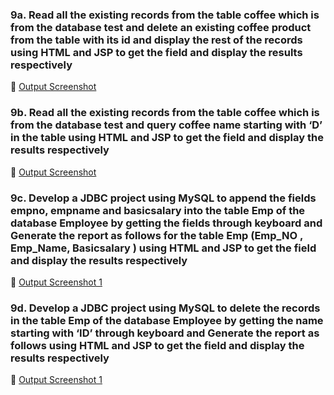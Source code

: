 ### 9a.  Read all the existing records from the table coffee which is from the database test and delete an existing coffee product  from the table with its id and display the rest of the records using HTML and JSP to get the field and display the results respectively

🔗 [Output Screenshot](https://github.com/shodhanshetty12/Advanced-Java-Assignment-1/blob/main/9-SQL%2BJDBC/output/9a_deleteCoffee_op.png)

### 9b. Read all the existing records from the table coffee which is from the database test and query coffee name starting with ‘D’  in the table using HTML and JSP to get the field and display the results respectively

🔗 [Output Screenshot](https://github.com/shodhanshetty12/Advanced-Java-Assignment-1/blob/main/9-SQL%2BJDBC/output/9b_queryCoffee_op.png)

### 9c. Develop a JDBC project using MySQL to append  the fields empno,  empname and basicsalary into the table Emp of the database Employee by getting the fields  through keyboard and Generate the report as follows for the table Emp (Emp\_NO , Emp\_Name, Basicsalary ) using HTML and JSP to get the field and display the results respectively

🔗 [Output Screenshot 1](https://github.com/shodhanshetty12/Advanced-Java-Assignment-1/blob/main/9-SQL%2BJDBC/output/9c_insertEmp_op.png)

### 9d. Develop a JDBC project using MySQL to delete the records in the table Emp of the database Employee by getting the name starting with ‘ID’   through keyboard and Generate the report as follows using HTML and JSP to get the field and display the results respectively

🔗 [Output Screenshot 1](https://github.com/shodhanshetty12/Advanced-Java-Assignment-1/blob/main/9-SQL%2BJDBC/output/9d_deleteEmp_op.png)
